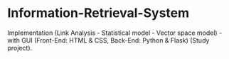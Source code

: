 # Information-Retrieval-System
Implementation (Link Analysis - Statistical model - Vector space model) - with GUI (Front-End: HTML &amp; CSS, Back-End: Python &amp; Flask) (Study project).
